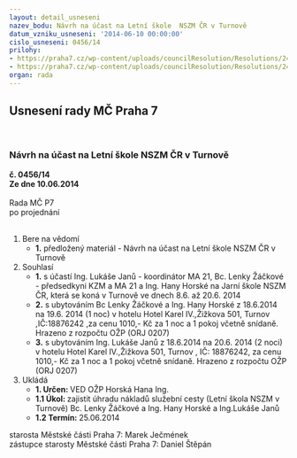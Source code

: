 ```yaml
---
layout: detail_usneseni
nazev_bodu: Návrh na účast na Letní škole  NSZM ČR v Turnově
datum_vzniku_usneseni: '2014-06-10 00:00:00'
cislo_usneseni: 0456/14
prilohy:
- https://praha7.cz/wp-content/uploads/councilResolution/Resolutions/24925/31-14-nszm_ls14_uvodni-seminar_program.pdf
- https://praha7.cz/wp-content/uploads/councilResolution/Resolutions/24925/31-14-nszm_ls14_program.pdf
organ: rada
---
```

<div id="ucUsn_pList" class="usn">
	<span><h2>Usnesení rady MČ Praha 7 </h2>
<br></span><div class="standBody">
<span><h3>Návrh na účast na Letní škole  NSZM ČR v Turnově</h3></span><div class="center">
		<strong>č. 0456/14</strong><br>
	</div>
<div class="center">
		<strong>Ze dne 10.06.2014</strong><br><br>
	</div>Rada MČ P7<br> po projednání<br><br><ol>
<li>Bere na vědomí<ul><li>
<strong>1.</strong> předložený materiál - Návrh na účast na Letní škole  NSZM ČR v Turnově</li></ul>
</li>
<li>Souhlasí<ul>
<li>
<strong>1.</strong> s účastí  Ing. Lukáše Janů  - koordinátor MA 21, Bc. Lenky Žáčkové - předsedkyni KZM a MA 21 a Ing. Hany Horské na  Jarní škole NSZM ČR, která se koná v Turnově  ve dnech 8.6. až 20.6. 2014</li>
<li>
<strong>2.</strong> s  ubytováním Bc Lenky Žáčkové a Ing. Hany Horské  z 18.6.2014 na 19.6. 2014 (1 noc) v  hotelu Hotel Karel IV.,Žižkova 501, Turnov ,IČ:18876242 ,za cenu 1010,- Kč za  1 noc a 1 pokoj včetně snídaně. Hrazeno z rozpočtu OŽP (ORJ 0207)</li>
<li>
<strong>3.</strong> s  ubytováním Ing. Lukáše Janů  z 18.6.2014 na 20.6. 2014 (2 noci) v  hotelu Hotel Karel IV.,Žižkova 501, Turnov , IČ: 18876242, za cenu 1010,- Kč za  1 noc a 1 pokoj včetně snídaně. Hrazeno z rozpočtu OŽP (ORJ 0207)</li>
</ul>
</li>
<li>Ukládá<ul>
<li>
<strong>1. Určen: </strong>VED OŽP Horská Hana Ing.</li>
<li>
<strong>1.1 Úkol: </strong>zajistit úhradu nákladů  služební cesty (Letní škola  NSZM v Turnově) Bc. Lenky Žáčkové a Ing. Hany Horské  a  Ing.Lukáše Janů </li>
<li>
<strong>1.2 Termín: </strong>25.06.2014</li>
</ul>
</li>
</ol>starosta Městské části Praha 7: Marek Ječmének<br>zástupce starosty Městské části Praha 7: Daniel Štěpán 
</div>
</div>
